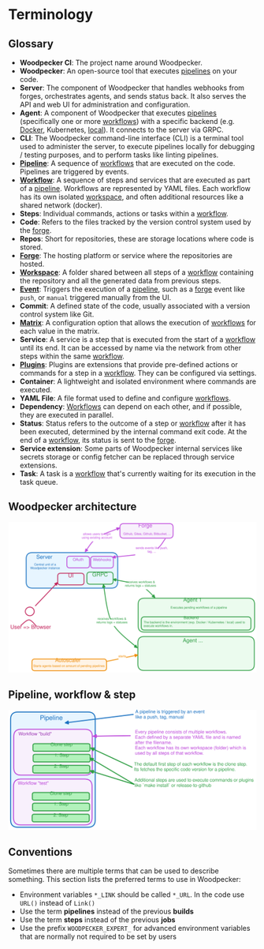 # Terminology

## Glossary

- **Woodpecker CI**: The project name around Woodpecker.
- **Woodpecker**: An open-source tool that executes [pipelines][Pipeline] on your code.
- **Server**: The component of Woodpecker that handles webhooks from forges, orchestrates agents, and sends status back. It also serves the API and web UI for administration and configuration.
- **Agent**: A component of Woodpecker that executes [pipelines][Pipeline] (specifically one or more [workflows][Workflow]) with a specific backend (e.g. [Docker][], Kubernetes, [local][Local]). It connects to the server via GRPC.
- **CLI**: The Woodpecker command-line interface (CLI) is a terminal tool used to administer the server, to execute pipelines locally for debugging / testing purposes, and to perform tasks like linting pipelines.
- **[Pipeline][Pipeline]**: A sequence of [workflows][Workflow] that are executed on the code. Pipelines are triggered by events.
- **[Workflow][Workflow]**: A sequence of steps and services that are executed as part of a [pipeline][Pipeline]. Workflows are represented by YAML files. Each workflow has its own isolated [workspace][Workspace], and often additional resources like a shared network (docker).
- **Steps**: Individual commands, actions or tasks within a [workflow][Workflow].
- **Code**: Refers to the files tracked by the version control system used by the [forge][Forge].
- **Repos**: Short for repositories, these are storage locations where code is stored.
- **[Forge][Forge]**: The hosting platform or service where the repositories are hosted.
- **[Workspace][workspace]**: A folder shared between all steps of a [workflow][Workflow] containing the repository and all the generated data from previous steps.
- **[Event][Event]**: Triggers the execution of a [pipeline][Pipeline], such as a [forge][Forge] event like `push`, or `manual` triggered manually from the UI.
- **Commit**: A defined state of the code, usually associated with a version control system like Git.
- **[Matrix][Matrix]**: A configuration option that allows the execution of [workflows][Workflow] for each value in the matrix.
- **Service**: A service is a step that is executed from the start of a [workflow][Workflow] until its end. It can be accessed by name via the network from other steps within the same [workflow][Workflow].
- **[Plugins][Plugin]**: Plugins are extensions that provide pre-defined actions or commands for a step in a [workflow][Workflow]. They can be configured via settings.
- **Container**: A lightweight and isolated environment where commands are executed.
- **YAML File**: A file format used to define and configure [workflows][Workflow].
- **Dependency**: [Workflows][Workflow] can depend on each other, and if possible, they are executed in parallel.
- **Status**: Status refers to the outcome of a step or [workflow][Workflow] after it has been executed, determined by the internal command exit code. At the end of a [workflow][Workflow], its status is sent to the [forge][Forge].
- **Service extension**: Some parts of Woodpecker internal services like secrets storage or config fetcher can be replaced through service extensions.
- **Task**: A task is a [workflow][Workflow] that's currently waiting for its execution in the task queue.

## Woodpecker architecture

![Woodpecker architecture](architecture.svg)

## Pipeline, workflow & step

![Relation between pipelines, workflows and steps](pipeline-workflow-step.svg)

## Conventions

Sometimes there are multiple terms that can be used to describe something. This section lists the preferred terms to use in Woodpecker:

- Environment variables `*_LINK` should be called `*_URL`. In the code use `URL()` instead of `Link()`
- Use the term **pipelines** instead of the previous **builds**
- Use the term **steps** instead of the previous **jobs**
- Use the prefix `WOODPECKER_EXPERT_` for advanced environment variables that are normally not required to be set by users

<!-- References -->

[Event]: ../20-workflow-syntax.md#event
[Pipeline]: ../20-workflow-syntax.md
[Workflow]: ../25-workflows.md
[Forge]: ../../30-administration/10-configuration/12-forges/11-overview.md
[Plugin]: ../51-plugins/51-overview.md
[Workspace]: ../20-workflow-syntax.md#workspace
[Matrix]: ../30-matrix-workflows.md
[Docker]: ../../30-administration/10-configuration/11-backends/10-docker.md
[Local]: ../../30-administration/10-configuration/11-backends/30-local.md
